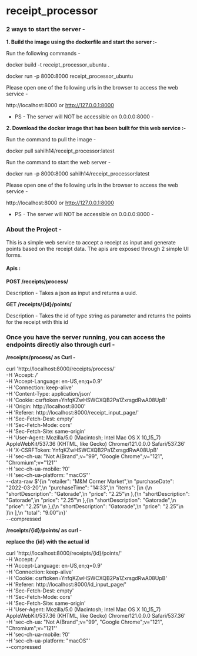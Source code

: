 # receipt_processor

### 2 ways to start the server -

**1. Build the image using the dockerfile and start the server :-**

Run the following commands -

docker build -t receipt_processor_ubuntu .

docker run -p 8000:8000 receipt_processor_ubuntu

Please open one of the following urls in the browser to access the web service -

http://localhost:8000 or http://127.0.0.1:8000

- PS - The server will NOT be accessible on 0.0.0.0:8000 -


**2. Download the docker image that has been built for this web service :-**

Run the command to pull the image -

docker pull sahilh14/receipt_processor:latest

Run the command to start the web server -

docker run -p 8000:8000 sahilh14/receipt_processor:latest

Please open one of the following urls in the browser to access the web service -

http://localhost:8000 or http://127.0.0.1:8000

- PS - The server will NOT be accessible on 0.0.0.0:8000 -


### About the Project - 

This is a simple web service to accept a receipt as input and generate points based on the receipt data.
The apis are exposed through 2 simple UI forms. 

#### Apis :
**POST /receipts/process/**

Description - Takes a json as input and returns a uuid.

**GET /receipts/{id}/points/**

Description - Takes the id of type string as parameter and returns the points for the receipt with this id

### Once you have the server running, you can access the endpoints directly also through curl - 

**/receipts/process/ as Curl -**

curl 'http://localhost:8000/receipts/process/' \
  -H 'Accept: */*' \
  -H 'Accept-Language: en-US,en;q=0.9' \
  -H 'Connection: keep-alive' \
  -H 'Content-Type: application/json' \
  -H 'Cookie: csrftoken=YnfqKZwHSWCXQB2Pa1ZxrsgdRwA08UpB' \
  -H 'Origin: http://localhost:8000' \
  -H 'Referer: http://localhost:8000/receipt_input_page/' \
  -H 'Sec-Fetch-Dest: empty' \
  -H 'Sec-Fetch-Mode: cors' \
  -H 'Sec-Fetch-Site: same-origin' \
  -H 'User-Agent: Mozilla/5.0 (Macintosh; Intel Mac OS X 10_15_7) AppleWebKit/537.36 (KHTML, like Gecko) Chrome/121.0.0.0 Safari/537.36' \
  -H 'X-CSRFToken: YnfqKZwHSWCXQB2Pa1ZxrsgdRwA08UpB' \
  -H 'sec-ch-ua: "Not A(Brand";v="99", "Google Chrome";v="121", "Chromium";v="121"' \
  -H 'sec-ch-ua-mobile: ?0' \
  -H 'sec-ch-ua-platform: "macOS"' \
  --data-raw $'{\n  "retailer": "M&M Corner Market",\n  "purchaseDate": "2022-03-20",\n  "purchaseTime": "14:33",\n  "items": [\n    {\n      "shortDescription": "Gatorade",\n      "price": "2.25"\n    },{\n      "shortDescription": "Gatorade",\n      "price": "2.25"\n    },{\n      "shortDescription": "Gatorade",\n      "price": "2.25"\n    },{\n      "shortDescription": "Gatorade",\n      "price": "2.25"\n    }\n  ],\n  "total": "9.00"\n}' \
  --compressed

**/receipts/{id}/points/ as curl -** 

**replace the {id} with the actual id**

curl 'http://localhost:8000/receipts/{id}/points/' \
  -H 'Accept: */*' \
  -H 'Accept-Language: en-US,en;q=0.9' \
  -H 'Connection: keep-alive' \
  -H 'Cookie: csrftoken=YnfqKZwHSWCXQB2Pa1ZxrsgdRwA08UpB' \
  -H 'Referer: http://localhost:8000/id_input_page/' \
  -H 'Sec-Fetch-Dest: empty' \
  -H 'Sec-Fetch-Mode: cors' \
  -H 'Sec-Fetch-Site: same-origin' \
  -H 'User-Agent: Mozilla/5.0 (Macintosh; Intel Mac OS X 10_15_7) AppleWebKit/537.36 (KHTML, like Gecko) Chrome/121.0.0.0 Safari/537.36' \
  -H 'sec-ch-ua: "Not A(Brand";v="99", "Google Chrome";v="121", "Chromium";v="121"' \
  -H 'sec-ch-ua-mobile: ?0' \
  -H 'sec-ch-ua-platform: "macOS"' \
  --compressed

